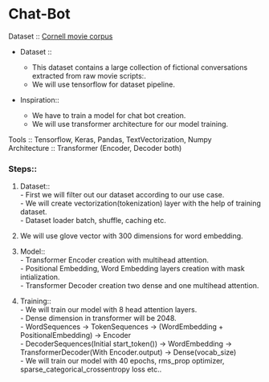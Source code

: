 # Chat-Bot

Dataset :: [Cornell movie corpus](https://www.cs.cornell.edu/~cristian/Cornell_Movie-Dialogs_Corpus.html "Movie Chat Trainset")

* Dataset :: 
  * This dataset contains a large collection of fictional conversations extracted from raw movie scripts:.
  * We will use tensorflow for dataset pipeline.

* Inspiration::
  * We have to train a model for chat bot creation.
  * We will use transformer architecture for our model training.

Tools :: Tensorflow, Keras, Pandas, TextVectorization, Numpy \
Architecture :: Transformer (Encoder, Decoder both)

### Steps::
  1. Dataset:: \
    - First we will filter out our dataset according to our use case. \
    - We will create vectorization(tokenization) layer with the help of training dataset. \
    - Dataset loader batch, shuffle, caching etc.
  
  2. We will use glove vector with 300 dimensions for word embedding. 

  3. Model:: \
    - Transformer Encoder creation with multihead attention. \
    - Positional Embedding, Word Embedding layers creation with mask intialization. \
    - Transformer Decoder creation two dense and one multihead attention.
  
  4. Training:: \
    - We will train our model with 8 head attention layers. \
    - Dense dimension in transformer will be 2048. \
    - WordSequences -> TokenSequences -> (WordEmbedding + PositionalEmbedding) -> Encoder \
    - DecoderSequences(Initial start_token(<SOS>)) -> WordEmbedding -> TransformerDecoder(With Encoder.output) -> Dense(vocab_size) \
    - We will train our model with 40 epochs, rms_prop optimizer, sparse_categorical_crossentropy loss etc..
  
 
